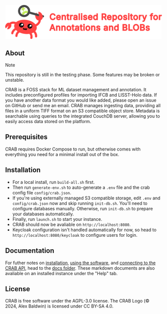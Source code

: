 ![Centralised Repository for Annotations and BLOBs](flask/src/static/crab-logotext512.png)

## About

> [!NOTE]
> This repository is still in the testing phase. Some features may be broken or unstable.

CRAB is a FOSS stack for ML dataset management and annotation. It includes preconfigured profiles for importing IFCB and LISST-Holo data. If you have another data format you would like added, please open an issue on GitHub or send me an email. CRAB manages ingesting data, providing all files in a uniform TIFF format on an S3 compatible object store. Metadata is searchable using queries to the integrated CouchDB server, allowing you to easily access data stored on the platform.

## Prerequisites

CRAB requires Docker Compose to run, but otherwise comes with everything you need for a minimal install out of the box.

## Installation

- For a local install, run `build-all.sh` first.
- Then run `generate-env.sh` to auto-generate a `.env` file and the crab config file `config/crab.json`.
- If you're using externally managed S3 compatible storage, edit `.env` and `config/crab.json` now and skip running `init-db.sh`. You'll need to configure databases manually. Otherwise, run `init-db.sh` to prepare your databases automatically.
- Finally, run `launch.sh` to start your instance.
- CRAB should now be avaliable on `http://localhost:8080`.
- Keycloak configuration isn't handled automatically for now, so head to `http://localhost:8080/keycloak` to configure users for login.

## Documentation

For futher notes on [installation](./flask/src/docs/admin-guide.md), [using the software](./flask/src/docs/user-guide.md), and [connecting to the CRAB API](./flask/src/docs/api-reference.md), head to the [docs folder](./flask/src/docs/index.md). These markdown documents are also avaliable on an installed instance under the "Help" tab.

## License
CRAB is free software under the AGPL-3.0 license.
The CRAB Logo (© 2024, Alex Baldwin) is licensed under CC BY-SA 4.0.
